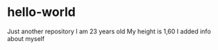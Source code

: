 # hello-world
Just another repository
I am 23 years old
My height is 1,60
I added info about myself
